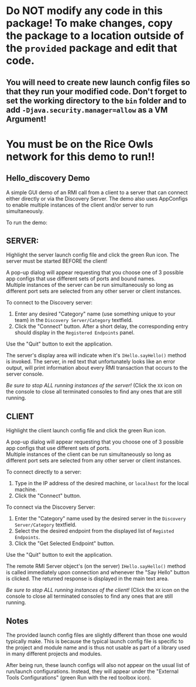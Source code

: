 # Do NOT modify any code in this package!   To make changes, copy the package to a location outside of the `provided` package and edit that code.

## You will need to create new launch config files so that they run your modified code.  Don't forget to set the working directory to the `bin` folder and to add `-Djava.security.manager=allow` as a VM Argument!

# You must be on the Rice Owls network for this demo to run!!

## Hello_discovery Demo
A simple GUI demo of an RMI call from a client to a server that can connect either directly or via the Discovery Server.  The demo also uses AppConfigs to enable multiple instances of the client and/or server to run simultaneously.

To run the demo:

## SERVER:  
Highlight the server launch config file and click the green Run icon.   The server must be started BEFORE the client!

A pop-up dialog will appear requesting that you choose one of 3 possible app configs that use different sets of ports and bound names.  
Multiple instances of the server can be run simultaneously so long as different port sets are selected from any other server or client instances.

To connect to the Discovery server:
1. Enter any desired "Category" name (use something unique to your team) in the `Discovery Server/Category` textfield.
2. Click the "Connect" button.   After a short delay, the corresponding entry should display in the `Registered Endpoints` panel.

Use the "Quit" button to exit the application.

The server's display area will indicate when it's `IHello.sayHello()` method is invoked.
The server, in red text that unfortunately looks like an error output, will print information about every RMI transaction that occurs to the server console.


*Be sure to stop ALL running instances of the server!*  (Click the `XX` icon on the console to close all terminated consoles to find any ones that are still running.

## CLIENT
Highlight the client launch config file and click the green Run icon. 

A pop-up dialog will appear requesting that you choose one of 3 possible app configs that use different sets of ports.  
Multiple instances of the client can be run simultaneously so long as different port sets are selected from any other server or client instances.

To connect directly to a server:  
1. Type in the IP address of the desired machine, or `localhost` for the local machine.
2. Click the "Connect" button.

To connect via the Discovery Server:
1. Enter the "Category" name used by the desired server in the `Discovery Server/Category` textfield.
2. Select the the desired endpoint from the displayed list of `Registed Endpoints`.
3. Click the "Get Selected Endpoint" button.

Use the "Quit" button to exit the application.

The remote RMI Server object's (on the server) `IHello.sayHello()` method is called immediately upon connection and whenever the "Say Hello" button is clicked.   The returned response is displayed in the main text area.

*Be sure to stop ALL running instances of the client!*  (Click the `XX` icon on the console to close all terminated consoles to find any ones that are still running.


## Notes

The provided launch config files are slightly different than those one would typically make.  This is because the typical launch config file is specific to the project and module name and is thus not usable as part of a library used in many different projects and modules.   

After being run, these launch configs will also not appear on the usual list of run/launch configurations.  Instead, they will appear under the "External Tools Configurations" (green Run with the red toolbox icon).
  
 